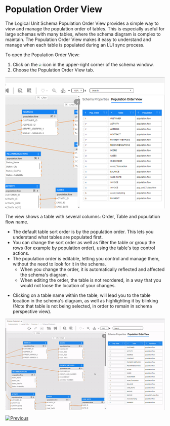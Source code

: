 <web>

# Population Order View

The Logical Unit Schema Population Order View provides a simple way to view and manage the population order of tables. This is especially useful for large schemas with many tables, where the schema diagram is complex to maintain. The Population Order View makes it easy to understand and manage when each table is populated during an LUI sync process.



To open the Population Order View:

1. Click on the <img src="images/web/show_properties.PNG" style="zoom:50%;" /> icon in the upper-right corner of the schema window.
2. Choose the Population Order View tab.



![pop order view](images/web/19_pop_order_view.png)



The view shows a table with several columns: Order, Table and population flow name.

* The default table sort order is by the population order. This lets you understand what tables are populated first. 
* You can change the sort order as well as filter the table or group the rows (for example by population order), using the table's top control actions.
* The population order is editable, letting you control and manage them, without the need to look for it in the schema.
  * When you change the order, it is automatically reflected and affected the schema's diagram.
  * When editing the order, the table is not reordered, in a way that you would not loose the location of your changes.

- Clicking on a table name within the table, will lead you to the table location in the schema's diagram, as well as highlighting it by blinking (Note that table is not being selected, in order to remain in schema perspective view).

![](images/web/19_highlight_in_diagram.gif)





[![Previous](/articles/images/Previous.png)](/articles/03_logical_units/17_LU_schema_change_root_table.md)

</web>
